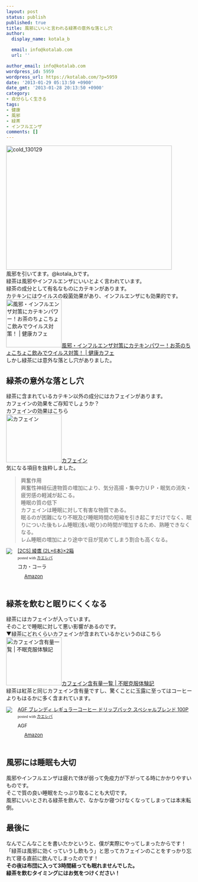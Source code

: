 ```yaml
---
layout: post
status: publish
published: true
title: 風邪にいいと言われる緑茶の意外な落とし穴
author:
  display_name: kotala_b

  email: info@kotalab.com
  url: ''

author_email: info@kotalab.com
wordpress_id: 5959
wordpress_url: https://kotalab.com/?p=5959
date: '2013-01-29 05:13:50 +0900'
date_gmt: '2013-01-28 20:13:50 +0900'
category:
- 自分らしく生きる
tags:
- 健康
- 風邪
- 緑茶
- インフルエンザ
comments: []
---
```

<p><img src="https://kotalab.com/wp-content/uploads/cold_130129-448x336.jpg" alt="cold_130129" width="448" height="336" class="alignnone size-large wp-image-5960" /><br />
風邪を引いてます。@kotala_bです。<br />
緑茶は風邪やインフルエンザにいいとよく言われています。<br />
緑茶の成分として有名なものにカテキンがあります。<br />
カテキンにはウイルスの殺菌効果があり、インフルエンザにも効果的です。<br />
<a href="http://www.j-medix.com/blog/%E9%A2%A8%E9%82%AA%E4%BA%88%E9%98%B2%E3%83%BC%E9%A2%A8%E9%82%AA%E5%AF%BE%E7%AD%96/6770.html" target="_blank"><img class="alignleft" src="https://capture.heartrails.com/150x130?http://www.j-medix.com/blog/%E9%A2%A8%E9%82%AA%E4%BA%88%E9%98%B2%E3%83%BC%E9%A2%A8%E9%82%AA%E5%AF%BE%E7%AD%96/6770.html" alt="風邪・インフルエンザ対策にカテキンパワー！お茶のちょこちょこ飲みでウイルス対策！ | 健康カフェ" width="150" height="130" /></a><a href="http://www.j-medix.com/blog/%E9%A2%A8%E9%82%AA%E4%BA%88%E9%98%B2%E3%83%BC%E9%A2%A8%E9%82%AA%E5%AF%BE%E7%AD%96/6770.html" target="_blank">風邪・インフルエンザ対策にカテキンパワー！お茶のちょこちょこ飲みでウイルス対策！ | 健康カフェ</a><a href="https://b.hatena.ne.jp/entry/http://www.j-medix.com/blog/%E9%A2%A8%E9%82%AA%E4%BA%88%E9%98%B2%E3%83%BC%E9%A2%A8%E9%82%AA%E5%AF%BE%E7%AD%96/6770.html" target="_blank"><img border="0" src="https://b.hatena.ne.jp/entry/image/http://www.j-medix.com/blog/%E9%A2%A8%E9%82%AA%E4%BA%88%E9%98%B2%E3%83%BC%E9%A2%A8%E9%82%AA%E5%AF%BE%E7%AD%96/6770.html" alt="" /></a><br style="clear:both;" />しかし緑茶には意外な落とし穴がありました。<br />
</p>
<!--more-->
<h2>緑茶の意外な落とし穴</h2>
<p>緑茶に含まれているカテキン以外の成分にはカフェインがあります。<br />
カフェインの効果をご存知でしょうか？<br />
カフェインの効果はこちら<br />
<a href="http://kaiwa-kouza.com/contents/sub/yougo/caffeine.html" target="_blank"><img class="alignleft" src="https://capture.heartrails.com/150x130?http://kaiwa-kouza.com/contents/sub/yougo/caffeine.html" alt="カフェイン" width="150" height="130" /></a><a href="http://kaiwa-kouza.com/contents/sub/yougo/caffeine.html" target="_blank">カフェイン</a><a href="https://b.hatena.ne.jp/entry/http://kaiwa-kouza.com/contents/sub/yougo/caffeine.html" target="_blank"><img border="0" src="https://b.hatena.ne.jp/entry/image/http://kaiwa-kouza.com/contents/sub/yougo/caffeine.html" alt="" /></a><br style="clear:both;" />気になる項目を抜粋しました。</p>
<blockquote><p>興奮作用<br />
興奮性神経伝達物質の増加により、気分高揚・集中力ＵＰ・眠気の消失・疲労感の軽減が起こる。<br />
睡眠の質の低下<br />
カフェインは睡眠に対して有害な物質である。<br />
眠るのが困難になり不眠及び睡眠時間の短縮を引き起こすだけでなく、眠りについた後もレム睡眠(浅い眠り)の時間が増加するため、熟睡できなくなる。<br />
レム睡眠の増加により途中で目が覚めてしまう割合も高くなる。</p></blockquote>
<div class="kaerebalink-box" style="text-align:left;padding-bottom:20px;font-size:small;/zoom: 1;overflow: hidden;">
<div class="kaerebalink-image" style="float:left;margin:0 15px 10px 0;"><a href="https://www.amazon.co.jp/exec/obidos/ASIN/B004GTK1J6/same-22/ref=nosim/" rel="nofollow" target="_blank"><img src="https://images-fe.ssl-images-amazon.com/images/I/415dBTDOkmL._SL160_.jpg" style="border: none;" /></a></div>
<div class="kaerebalink-info" style="line-height:120%;/zoom: 1;overflow: hidden;">
<div class="kaerebalink-name" style="margin-bottom:10px;line-height:120%"><a href="https://www.amazon.co.jp/exec/obidos/ASIN/B004GTK1J6/same-22/ref=nosim/" rel="nofollow" target="_blank">[2CS] 綾鷹 (2L&times;6本)&times;2箱</a>
<div class="kaerebalink-powered-date" style="font-size:8pt;margin-top:5px;font-family:verdana;line-height:120%">posted with <a href="https://kaereba.com" target="_blank">カエレバ</a></div>
</div>
<div class="kaerebalink-detail" style="margin-bottom:5px;"> コカ・コーラ     </div>
<div class="kaerebalink-link1" style="margin-top:10px;">
<div class="shoplinkamazon" style="display:inline;margin-right:5px;background: url('https://img.yomereba.com/tam_k_01.gif') 0 0 no-repeat;padding: 2px 0 2px 18px;white-space: nowrap;"><a href="https://www.amazon.co.jp/gp/search?keywords=%88%BB%91%E9&__mk_ja_JP=%83J%83%5E%83J%83i&tag=same-22" rel="nofollow" target="_blank" title="アマゾン" >Amazon</a></div>
</div>
</div>
<div class="booklink-footer" style="clear: left"></div>
</div>
<h2>緑茶を飲むと眠りにくくなる</h2>
<p>緑茶にはカフェインが入っています。<br />
そのことで睡眠に対して悪い影響があるのです。<br />
▼緑茶にどれくらいカフェインが含まれているかというのはこちら<br />
<a href="http://humin.e-taiken.com/cafein2.html" target="_blank"><img class="alignleft" src="https://capture.heartrails.com/150x130?http://humin.e-taiken.com/cafein2.html" alt="カフェイン含有量一覧 | 不眠克服体験記" width="150" height="130" /></a><a href="http://humin.e-taiken.com/cafein2.html" target="_blank">カフェイン含有量一覧 | 不眠克服体験記</a><a href="https://b.hatena.ne.jp/entry/http://humin.e-taiken.com/cafein2.html" target="_blank"><img border="0" src="https://b.hatena.ne.jp/entry/image/http://humin.e-taiken.com/cafein2.html" alt="" /></a><br style="clear:both;" />緑茶は紅茶と同じカフェイン含有量ですし、驚くことに玉露に至ってはコーヒーよりもはるかに多く含まれています。</p>
<div class="kaerebalink-box" style="text-align:left;padding-bottom:20px;font-size:small;/zoom: 1;overflow: hidden;">
<div class="kaerebalink-image" style="float:left;margin:0 15px 10px 0;"><a href="https://www.amazon.co.jp/exec/obidos/ASIN/B0042IWQ62/same-22/ref=nosim/" rel="nofollow" target="_blank"><img src="https://images-fe.ssl-images-amazon.com/images/I/51Dzlsmr3WL._SL160_.jpg" style="border: none;" /></a></div>
<div class="kaerebalink-info" style="line-height:120%;/zoom: 1;overflow: hidden;">
<div class="kaerebalink-name" style="margin-bottom:10px;line-height:120%"><a href="https://www.amazon.co.jp/exec/obidos/ASIN/B0042IWQ62/same-22/ref=nosim/" rel="nofollow" target="_blank">AGF ブレンディ レギュラーコーヒー ドリップパック スペシャルブレンド 100P</a>
<div class="kaerebalink-powered-date" style="font-size:8pt;margin-top:5px;font-family:verdana;line-height:120%">posted with <a href="https://kaereba.com" target="_blank">カエレバ</a></div>
</div>
<div class="kaerebalink-detail" style="margin-bottom:5px;"> AGF     </div>
<div class="kaerebalink-link1" style="margin-top:10px;">
<div class="shoplinkamazon" style="display:inline;margin-right:5px;background: url('https://img.yomereba.com/tam_k_01.gif') 0 0 no-repeat;padding: 2px 0 2px 18px;white-space: nowrap;"><a href="https://www.amazon.co.jp/gp/search?keywords=%83u%83%8C%83%93%83f%83B%20%83%8C%83M%83%85%83%89%81%5B%83R%81%5B%83q%81%5B&__mk_ja_JP=%83J%83%5E%83J%83i&tag=same-22" rel="nofollow" target="_blank" title="アマゾン" >Amazon</a></div>
</div>
</div>
<div class="booklink-footer" style="clear: left"></div>
</div>
<h2>風邪には睡眠も大切</h2>
<p>風邪やインフルエンザは疲れで体が弱って免疫力が下がってる時にかかりやすいものです。<br />
そこで質の良い睡眠をたっぷり取ることも大切です。<br />
風邪にいいとされる緑茶を飲んで、なかなか寝つけなくなってしまっては本末転倒。</p>
<h2>最後に</h2>
<p>なんでこんなことを書いたかというと、僕が実際にやってしまったからです！<br />
「緑茶は風邪に効くっていうし飲もう」と思ってカフェインのことをすっかり忘れて寝る直前に飲んでしまったのです！<br />
<strong>その夜は布団に入って3時間経っても眠れませんでした。<br />
緑茶を飲むタイミングにはお気をつけください！</strong></p>
